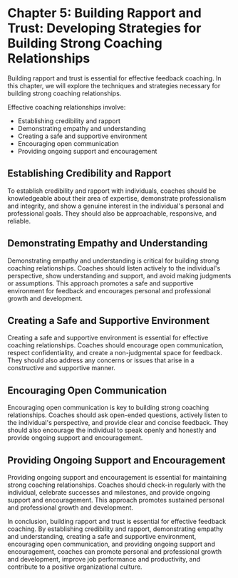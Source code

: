 Chapter 5: Building Rapport and Trust: Developing Strategies for Building Strong Coaching Relationships
=======================================================================================================

Building rapport and trust is essential for effective feedback coaching. In this chapter, we will explore the techniques and strategies necessary for building strong coaching relationships.

Effective coaching relationships involve:

* Establishing credibility and rapport
* Demonstrating empathy and understanding
* Creating a safe and supportive environment
* Encouraging open communication
* Providing ongoing support and encouragement

Establishing Credibility and Rapport
------------------------------------

To establish credibility and rapport with individuals, coaches should be knowledgeable about their area of expertise, demonstrate professionalism and integrity, and show a genuine interest in the individual's personal and professional goals. They should also be approachable, responsive, and reliable.

Demonstrating Empathy and Understanding
---------------------------------------

Demonstrating empathy and understanding is critical for building strong coaching relationships. Coaches should listen actively to the individual's perspective, show understanding and support, and avoid making judgments or assumptions. This approach promotes a safe and supportive environment for feedback and encourages personal and professional growth and development.

Creating a Safe and Supportive Environment
------------------------------------------

Creating a safe and supportive environment is essential for effective coaching relationships. Coaches should encourage open communication, respect confidentiality, and create a non-judgmental space for feedback. They should also address any concerns or issues that arise in a constructive and supportive manner.

Encouraging Open Communication
------------------------------

Encouraging open communication is key to building strong coaching relationships. Coaches should ask open-ended questions, actively listen to the individual's perspective, and provide clear and concise feedback. They should also encourage the individual to speak openly and honestly and provide ongoing support and encouragement.

Providing Ongoing Support and Encouragement
-------------------------------------------

Providing ongoing support and encouragement is essential for maintaining strong coaching relationships. Coaches should check-in regularly with the individual, celebrate successes and milestones, and provide ongoing support and encouragement. This approach promotes sustained personal and professional growth and development.

In conclusion, building rapport and trust is essential for effective feedback coaching. By establishing credibility and rapport, demonstrating empathy and understanding, creating a safe and supportive environment, encouraging open communication, and providing ongoing support and encouragement, coaches can promote personal and professional growth and development, improve job performance and productivity, and contribute to a positive organizational culture.
